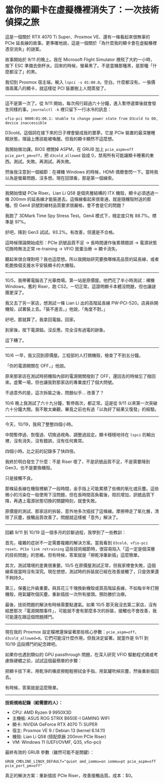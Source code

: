 # 當你的顯卡在虛擬機裡消失了：一次技術偵探之旅

這是一個關於 RTX 4070 Ti Super、Proxmox VE、還有一條看起來很無辜的 PCIe 延長線的故事。更準確地說，這是一個關於「為什麼我的顯卡會在虛擬機裡憑空消失」的謎案。

故事開始於 9/11 的晚上。我在 Microsoft Flight Simulator 裡飛了大約一小時，按下 ESC 準備去倒杯水。回來的時候，螢幕黑了。不是當機那種黑，是那種「什麼都沒了」的黑。

我切到 Proxmox 宿主端，輸入 `lspci -s 01:00.0`。空白。什麼都沒有。一張價值兩萬八的顯卡，就這樣從 PCI 裝置樹上人間蒸發了。

---

這不是第一次了。從 9/11 開始，每次飛行超過六十分鐘，進入暫停選單後就會發生同樣的事。`journalctl -k` 裡只留下一行冰冷的訊息：

```
vfio-pci 0000:01:00.1: Unable to change power state from D3cold to D0, device inaccessible
```

D3cold。這個詞在接下來的日子裡會變成我的噩夢。它是 PCIe 裝置的最深層睡眠狀態，理論上應該能被喚醒。但我的顯卡顯然不這麼想。

我開始做功課。BIOS 裡關掉 ASPM，在 GRUB 加上 `pcie_aspm=off pcie_port_pm=off`，把 `d3cold_allowed` 設成 0，禁用所有可能讓顯卡睡著的東西。測試。失敗。再測試。再失敗。

然後我注意到一個細節：在裸機 Windows 的時候，HDMI 偶爾會閃一下。當時我以為是螢幕問題，沒多想。現在回頭看，那是第一個線索。

---

我開始懷疑 PCIe Riser。Lian Li Q58 是個夾層結構的 ITX 機殼，顯卡必須透過一條 200mm 的延長線才能裝進去。這條線看起來很普通，就是隨機殼附送的那種。但 Gen4 訊號對線材品質要求很嚴格，會不會是它的問題？

我跑了 3DMark Time Spy Stress Test。Gen4 模式下，穩定度只有 88.7%。標準是 97%。

好吧，降到 Gen3 試試。93.2%。有改善，但還是不合格。

這時候理論開始成形：PCIe 訊號品質不足 → 長時間運作後累積錯誤 → 電源狀態切換時無法正常 re-training → VFIO 放棄治療 → 顯卡消失。

聽起來很合理對吧？我也這麼想。所以我開始研究要換哪條高品質的延長線，或者乾脆換個支援水平安裝顯卡的大機殼。

---

10/5，我帶著電腦去了光華商場。第一站是原價屋。他們花了半小時測試：裸機 Windows，舊的 Riser，跑 CS2。一切正常。這證明顯卡本體沒問題，但也讓謎團更深了。

我又去了另一家店，想測試一條 Lian Li 出的高階延長線 PW-PCI-520。店員拆開機殼，試著裝上去。「裝不進去，」他說，「角度不對。」

好吧，那就算了。我拿回電腦，回家。

到家後，按下電源鈕。沒反應。完全沒有過電的跡象。

這下糟了。

---

10/6 一早，我又回到原價屋。工程部的人打開機殼，檢查了不到五分鐘。

「你的電源開關在 OFF，」他說。

原來那家店在測試時把機殼內部的電源開關撥到了 OFF，還回去的時候忘了撥回來。虛驚一場，但也讓我對那家店的專業度打了個大問號。

不過意外的是，這次拆裝之後，問題似乎... 改善了？

10/6 晚上我測試了六十九分鐘，暫停兩次，都正常。這是從 9/11 以來第一次突破六十分鐘大關。我不敢太樂觀，畢竟之前也有過「以為好了結果又復發」的經驗。

---

今天，10/19，我飛了整整四個小時。

中間暫停過、恢復過、切換過視角、調整過設定。顯卡穩穩地待在 `lspci` 的輸出裡，沒有消失，沒有錯誤，沒有任何異常。

四個小時。比之前的記錄多了快四倍。

我終於明白發生了什麼：不是 Riser 壞了，不是訊號品質不足，不是需要降到 Gen3，也不是要換機殼。

只是接觸不良。

那條延長線在機殼裡躺了一段時間，金手指上可能累積了些微的氧化或灰塵。這些微小的污染在一般使用下沒問題，但在長時間高負載後，阻抗增加，訊號品質下降，再遇上電源狀態切換的關鍵時刻，就會失敗。

原價屋的測試、那家店的拆裝，意外地多次插拔了這條線。摩擦帶走了氧化層，清除了灰塵，接觸品質改善了。問題就這樣被「意外」解決了。

---

回顧 9/11 到 10/19 這一個多月的診斷過程，我學到了一些教訓：

首先，複雜的症狀不一定需要複雜的解決方案。當我看到 `D3cold`、`vfio-pci reset`、`PCIe link retraining` 這些技術細節時，很容易陷入「這一定是個深層的技術問題」的思維。但有時候，答案就是「擦乾淨重新插」這麼簡單。

其次，測試環境的差異很重要。10/5 在原價屋測試正常，但我家裡會失敗，這個線索我當時沒有深究。現在想想，測試時的拆裝就已經在改善接觸了，只是效果還不夠持久。

第三，保養比升級重要。與其花三千塊換新機殼或買高階延長線，不如每半年打開機殼，用氣罐吹個灰塵，重新插拔一次所有接頭。預防勝於治療。

最後，技術問題的解決有時候需要點運氣。如果 10/5 那天我沒去第二家店，沒有經歷那次「電源開關事件」，可能就不會有那麼多次的拆裝，接觸也不會改善，我可能還在跟這個問題搏鬥。

---

現在我的 Proxmox 設定檔裡還保留著那些核心參數：`pcie_aspm=off`、`d3cold_allowed=0`。它們可能沒什麼作用，但我決定留著。就當作是 9/11 到 10/19 這段搏鬥的紀念碑吧。

如果你也遇到類似的 GPU passthrough 問題，在深入研究 VFIO 驅動程式碼或考慮換硬體之前，試試這個最簡單的步驟：

把顯卡拔下來，用乾淨的橡皮擦輕輕擦拭金手指，用氣罐吹掉灰塵，然後重新插回去。

有時候，答案就是這麼簡單。

---

**技術規格記錄（給需要的人）：**

- CPU: AMD Ryzen 9 9950X3D
- 主機板: ASUS ROG STRIX B650E-I GAMING WIFI
- 顯卡: NVIDIA GeForce RTX 4070 Ti SUPER
- 宿主: Proxmox VE 9 / Debian 13 (kernel 6.14.11)
- 機殼: Lian Li Q58 (搭配原廠 200mm PCIe Riser)
- VM: Windows 11 (UEFI/OVMF, Q35, vfio-pci)

最終有效的 GRUB 參數（雖然可能不是關鍵）：
```
GRUB_CMDLINE_LINUX_DEFAULT="quiet amd_iommu=on iommu=pt pcie_aspm=off pcie_port_pm=off"
```

真正的解決方案：重新插拔 PCIe Riser，改善接觸品質。成本：$0。
